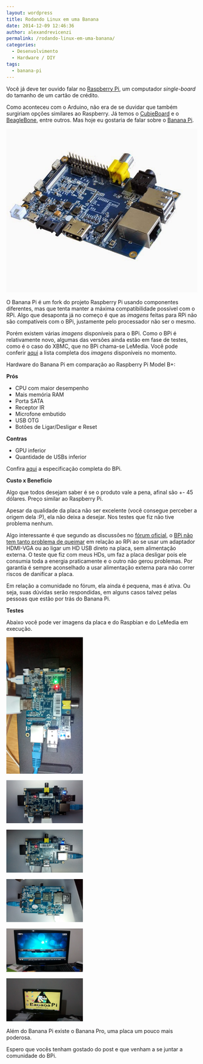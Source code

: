 ```yaml
---
layout: wordpress
title: Rodando Linux em uma Banana
date: 2014-12-09 12:46:36
author: alexandrevicenzi
permalink: /rodando-linux-em-uma-banana/
categories:
  - Desenvolvimento
  - Hardware / DIY
tags:
  - banana-pi
---
```


Você já deve ter ouvido falar no <a href="http://www.raspberrypi.org/">Raspberry Pi</a>, um computador <em>single-board</em> do tamanho de um cartão de crédito.

Como aconteceu com o <a>Arduino</a>, não era de se duvidar que também surgiriam opções similares ao Raspberry. Já temos o <a href="http://cubieboard.org/">CubieBoard</a> e o <a href="http://beagleboard.org/bone">BeagleBone</a>, entre outros. Mas hoje eu gostaria de falar sobre o <a href="http://www.bananapi.org/">Banana Pi</a>.

<img src="/assets/wp-content/uploads/2014/12/BananaPi-A-45degree.jpg" alt="BPi" />

O Banana Pi é um fork do projeto Raspberry Pi usando componentes diferentes, mas que tenta manter a máxima compatibilidade possível com o RPi. Algo que desaponta já no começo é que as <em>imagens</em> feitas para RPi não são compatíveis com o BPi, justamente pelo processador não ser o mesmo.

Porém existem várias <em>imagens</em> disponíveis para o BPi. Como o BPi é relativamente novo, algumas das versões ainda estão em fase de testes, como é o caso do XBMC, que no BPi chama-se LeMedia. Você pode conferir <a href="http://www.lemaker.org/resources/9-38/image_files.html">aqui</a> a lista completa dos <em>imagens</em> disponíveis no momento.

Hardware do Banana Pi em comparação ao Raspberry Pi Model B+:

<strong>Prós</strong>
<ul>
	<li>CPU com maior desempenho</li>
	<li>Mais memória RAM</li>
	<li>Porta SATA</li>
	<li>Receptor IR</li>
	<li>Microfone embutido</li>
	<li>USB OTG</li>
	<li>Botões de Ligar/Desligar e Reset</li>
</ul>
<strong>Contras</strong>
<ul>
	<li>GPU inferior</li>
	<li>Quantidade de USBs inferior</li>
</ul>
Confira <a href="http://www.bananapi.org/p/product.html">aqui</a> a especificação completa do BPi.

<strong>Custo x Benefício</strong>

Algo que todos desejam saber é se o produto vale a pena, afinal são +- 45 dólares. Preço similar ao Raspberry Pi.

Apesar da qualidade da placa não ser excelente (você consegue perceber a origem dela :P), ela não deixa a desejar. Nos testes que fiz não tive problema nenhum.

Algo interessante é que segundo as discussões no <a href="http://forum.lemaker.org/forum.php">fórum oficial</a>, o <a href="http://forum.lemaker.org/thread-10247-1-1-hdd_turn_off_bpi.html">BPi não tem tanto problema de queimar</a> em relação ao RPi ao se usar um adaptador HDMI-VGA ou ao ligar um HD USB direto na placa, sem alimentação externa. O teste que fiz com meus HDs, um faz a placa desligar pois ele consumia toda a energia praticamente e o outro não gerou problemas. Por garantia é sempre aconselhado a usar alimentação externa para não correr riscos de danificar a placa.

Em relação a comunidade no fórum, ela ainda é pequena, mas é ativa. Ou seja, suas dúvidas serão respondidas, em alguns casos talvez pelas pessoas que estão por trás do Banana Pi.

<strong>Testes</strong>

Abaixo você pode ver imagens da placa e do Raspbian e do LeMedia em execução.

<a href="/assets/wp-content/uploads/2014/12/bpi_1.jpg"><img src="/assets/wp-content/uploads/2014/12/bpi_1.jpg" alt="BPi" width="40%" height="40%" /></a>

<a href="/assets/wp-content/uploads/2014/12/bpi_3.jpg"><img src="/assets/wp-content/uploads/2014/12/bpi_3.jpg" alt="BPi" width="40%" height="40%" /></a>

<a href="/assets/wp-content/uploads/2014/12/bpi_2.jpg"><img src="/assets/wp-content/uploads/2014/12/bpi_2.jpg" alt="BPi" width="40%" height="40%" /></a>

<a href="/assets/wp-content/uploads/2014/12/bpi_4.jpg"><img src="/assets/wp-content/uploads/2014/12/bpi_4.jpg" alt="BPi" width="40%" height="40%" /></a>

<a href="/assets/wp-content/uploads/2014/12/le_media.jpg"><img src="/assets/wp-content/uploads/2014/12/le_media.jpg" alt="LeMedia" width="40%" height="40%" /></a>

<a href="/assets/wp-content/uploads/2014/12/raspbian.jpg"><img src="/assets/wp-content/uploads/2014/12/raspbian.jpg" alt="Raspbian" width="40%" height="40%" /></a>

Além do Banana Pi existe o Banana Pro, uma placa um pouco mais poderosa.

Espero que vocês tenham gostado do post e que venham a se juntar a comunidade do BPi.